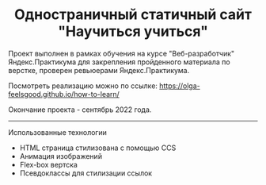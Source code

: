 <h1 align="center">Одностраничный статичный сайт "Научиться учиться"</h1>

Проект выполнен в рамках обучения на курсе "Веб-разработчик" Яндекс.Практикума для закрепления пройденного материала по верстке, проверен ревьюерами Яндекс.Практикума.

Посмотреть реализацию можно по ссылке: https://olga-feelsgood.github.io/how-to-learn/

Окончание проекта - сентябрь 2022 года.

********
Использованные технологии

* HTML страница стилизована с помощью CCS
* Анимация изображений
* Flex-box вертска
* Псевдоклассы для стилизации ссылок
